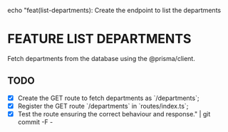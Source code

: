 echo "feat(list-departments): Create the endpoint to list the departments

# FEATURE LIST DEPARTMENTS

Fetch departments from the database using the @prisma/client.

## TODO

- [x] Create the GET route to fetch departments as \`/departments\`;
- [x] Register the GET route \`/departments\` in \`routes/index.ts\`;
- [x] Test the route ensuring the correct behaviour and response." | git commit -F -
